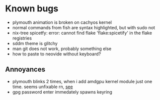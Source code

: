 # Known bugs

- plymouth animation is broken on cachyos kernel
- normal commands from fish are syntax highlighted, but with sudo not
- nix-tree spicetfy: error: cannot find flake 'flake:spicetify' in the flake registries
- sddm theme is glitchy
- man git does not work, probably something else
- how to paste to neovide without keyboard?

## Annoyances

- plymouth blinks 2 times, when i add amdgpu kernel module just one time. seems unfixable rn, [see](https://discourse.nixos.org/t/how-do-people-work-on-plymouth-themes-on-nixos/38808/5)
- gpg password enter immedately spawns keyring
